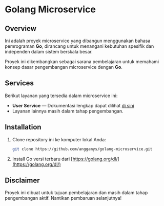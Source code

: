 # Golang Microservice

## Overview
Ini adalah proyek microservice yang dibangun menggunakan bahasa pemrograman **Go**, dirancang untuk menangani kebutuhan spesifik dan independen dalam sistem berskala besar.

Proyek ini dikembangkan sebagai sarana pembelajaran untuk memahami konsep dasar pengembangan microservice dengan **Go**.

## Services
Berikut layanan yang tersedia dalam microservice ini:

- **User Service** — Dokumentasi lengkap dapat dilihat [di sini](https://github.com/anggamys/golang-microservice/user-service/README.md)
- Layanan lainnya masih dalam tahap pengembangan.

## Installation

1. Clone repository ini ke komputer lokal Anda:
   ```bash
   git clone https://github.com/anggamys/golang-microservice.git
   ```
2. Install Go versi terbaru dari [https://golang.org/dl/](https://golang.org/dl/)

## Disclaimer
Proyek ini dibuat untuk tujuan pembelajaran dan masih dalam tahap pengembangan aktif. Nantikan pembaruan selanjutnya!
